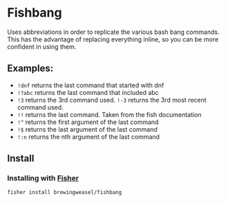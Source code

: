 # Fishbang

Uses abbreviations in order to replicate the various bash bang commands.
This has the advantage of replacing everything inline, so you can be more confident in using them.

## Examples:
-  ``!dnf`` returns the last command that started with dnf
- ``!?abc`` returns the last command that included abc
- ``!3`` returns the 3rd command used. ``!-3`` returns the 3rd most recent command used.
- ``!!`` returns the last command. Taken from the fish documentation
- ``!^`` returns the first argument of the last command
- ``!$`` returns the last argument of the last command
- ``!:n`` returns the nth argument of the last command

## Install


### Installing with [Fisher](https://github.com/jorgebucaran/fisher)

```fish
fisher install brewingweasel/fishbang
```